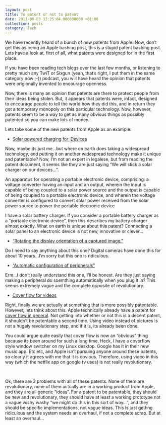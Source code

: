 ```yaml
---
layout: post
title: To patent or not to patent
date: 2011-09-03 13:25:04.000000000 +01:00
collection: posts
category: Tech
---
```


We have recently heard of a bunch of new patents from Apple. Now, don’t get this as being an Apple bashing post, this is a stupid patent bashing post. Lets have a look at, first of all, what patents were designed for in the first place.

If you have been reading tech blogs over the last few months, or listening to pretty much any TwiT or Sixgun (yeah, that’s right, I put them in the same category now ;-)) podcast, you will have heard the opinion that patents were origionally invented to encourage openness.

Now, there is many an opinion that patents are there to protect people from their ideas being stolen. But, it appears that patents were, infact, designed to encourage people to tell the world how they did this, and in return they got a temporary monopoly on this particular technology. Now, however, patents seem to be a way to get as many obvious things as possibly patented so you can make lots of money…

Lets take some of the new patents from Apple as an example:

- [Solar powered charging for iDevices](http://patft.uspto.gov/netacgi/nph-Parser?Sect1=PTO1&Sect2=HITOFF&d=PALL&p=1&u=%2Fnetahtml%2FPTO%2Fsrchnum.htm&r=1&f=G&l=50&s1=8,004,113.PN.&OS=PN/8,004,113&RS=PN/8,004,113)

Now, maybe its just me…but where on earth does taking a widespread technology, and putting it on another widespread technology make it unique and patentable? Now, I’m not an expert in legalese, but from reading the patent document, it seems like they are just saying “We will stick a solar charger on our devices…”.

An apparatus for operating a portable electronic device, comprising: a voltage converter having an input and an output, wherein the input is capable of being coupled to a solar power source and the output is capable of being coupled to a portable electronic device, and wherein the voltage converter is configured to convert solar power received from the solar power source to power the portable electronic device

I have a solar battery charger. If you consider a portable battery charger as a “portable electronic device”, then this describes my battery charger almost exactly. What on earth is unique about this patent? Connecting a solar panel to an electronic device is not new, innovative or clever…

- [“Rotating the display orientation of a captured image.”](http://patft.uspto.gov/netacgi/nph-Parser?Sect1=PTO1&Sect2=HITOFF&d=PALL&p=1&u=%2Fnetahtml%2FPTO%2Fsrchnum.htm&r=1&f=G&l=50&s1=RE42,639.PN.&OS=PN/RE42,639&RS=PN/RE42,639)

Do I need to say anything about this one? Digital cameras have done this for about 10 years…I’m sorry but this one is ridiculous.

- [“Automatic configuration of peripherals”](http://patft.uspto.gov/netacgi/nph-Parser?Sect1=PTO1&Sect2=HITOFF&d=PALL&p=1&u=%2Fnetahtml%2FPTO%2Fsrchnum.htm&r=1&f=G&l=50&s1=8,006,002.PN.&OS=PN/8,006,002&RS=PN/8,006,002)

Erm…I don’t really understand this one, I’ll be honest. Are they just saying making a peripheral do soemthing automatically when you plug it in? This seems extremely vague and the complete opposite of revolutionary.

- [Cover flow for videos](http://patft.uspto.gov/netacgi/nph-Parser?Sect1=PTO1&Sect2=HITOFF&d=PALL&p=1&u=%2Fnetahtml%2FPTO%2Fsrchnum.htm&r=1&f=G&l=50&s1=8,006,185.PN.&OS=PN/8,006,185&RS=PN/8,006,185)

Right, finally we are actually at something that is more possibly patentable. However, lets think about this. Apple technically already have a patent for [cover flow in general](http://www.ilounge.com/index.php/news/comments/apple-granted-design-patent-for-cover-flow/). Not getting into whether or not this is a decent patent, it shouldn’t be patentable a second time. Using video instead of pictures is not a hugely revolutionary step, and if it is, its already been done.

You could argue quite easily that cover flow is now an “obvious” thing because its been around for such a long time. Heck, I have a coverflow style window switcher on my Linux desktop. Google has it in their new music app. Etc etc, and Apple isn’t pursuing anyone around these patents, so clearly it agrees with me that it is obvious. Therefore, using video in this way (which the netflix app on google tv uses) is not really revolutionary.

 

Ok, there are 3 problems with all of these patents. None of them are revolutionary, none of them actually are in a working product from Apple, and they are all generic “ideas”. For a patent to be patentable, they should be new and revolutionary, they should have at least a working prototype not a vague wishy washy “we might do this in this sort of way…”, and they should be specific implementations, not vague ideas. This is just getting ridiculous and the system needs an overhaul, if not a complete scrap. But at least an overhaul…

